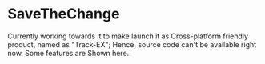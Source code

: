# SaveTheChange
Currently working towards it to make launch it as Cross-platform friendly product, named as "Track-EX"; Hence, source code can't be available right now. Some features are Shown here.  
